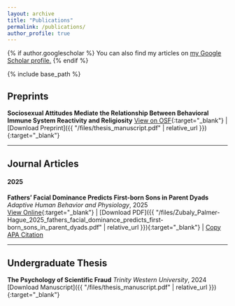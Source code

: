 ```yaml
---
layout: archive
title: "Publications"
permalink: /publications/
author_profile: true
---
```


{% if author.googlescholar %}
  You can also find my articles on <u><a href="{{author.googlescholar}}">my Google Scholar profile</a>.</u>
{% endif %}

{% include base_path %}

## Preprints

**Sociosexual Attitudes Mediate the Relationship Between Behavioral Immune System Reactivity and Religiosity** 
[View on OSF](https://doi.org/10.1007/s40750-024-00254-1){:target="_blank"} | [Download Preprint]({{ "/files/thesis_manuscript.pdf" | relative_url }}){:target="_blank"} 


---
## Journal Articles

#### 2025

**Fathers’ Facial Dominance Predicts First-born Sons in Parent Dyads**
*Adaptive Human Behavior and Physiology*, 2025  
[View Online](https://doi.org/10.1007/s40750-024-00254-1){:target="_blank"} | [Download PDF]({{ "/files/Zubaly_Palmer-Hague_2025_fathers_facial_dominance_predicts_first-born_sons_in_parent_dyads.pdf" | relative_url }}){:target="_blank"} | 
<a href="#" onclick="copyCitation('citation1'); return false;">Copy APA Citation</a>  
<span id="citation1" style="display:none;">
Zubaly, B., Palmer-Hague, J. (2025). Fathers’ facial dominance predicts first-born sons in parent dyads. *Adaptive Human Behavior and Physiology, 11*(1), 1. https://doi.org/10.1007/s40750-024-00254-1
</span>


---
## Undergraduate Thesis

**The Psychology of Scientific Fraud** 
*Trinity Western University*, 2024
[Download Manuscript]({{ "/files/thesis_manuscript.pdf" | relative_url }}){:target="_blank"}






<script>
  function copyCitation(id) {
    var citation = document.getElementById(id).textContent;
    navigator.clipboard.writeText(citation).then(function() {
      alert("Citation copied to clipboard.");
    }, function(err) {
      alert("Failed to copy citation.");
    });
  }
</script>